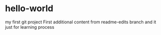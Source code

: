 # hello-world
my first git project
First additional content from readme-edits branch and it just for learning process

